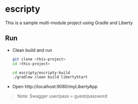 # escripty

This is a sample multi-module project using Gradle and Liberty

## Run

- Clean build and run

  ```bash
  git clone <this-project>
  cd <this-project>

  cd escripty/escripty-build
  ./gradlew clean build libertyStart
  ```
- Open http://localhost:9080/myLibertyApp

> Note: Swagger user/pass = guest/password
